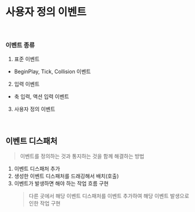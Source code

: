# 사용자 정의 이벤트

<br>

### 이벤트 종류
1. 표준 이벤트
 * BeginPlay, Tick, Collision 이벤트
2. 입력 이벤트
 * 축 입력, 액션 입력 이벤트
3. 사용자 정의 이벤트

<br>

## 이벤트 디스패처
> 이벤트를 정의하는 것과 통지하는 것을 함께 해결하는 방법


1. 이벤트 디스패처 추가
2. 생성한 이벤트 디스패처를 드래깅해서 배치(호출)
3. 이벤트가 발생하면 해야 하는 작업 흐름 구현
    > 다른 곳에서 해당 이벤트 디스패처를 이벤트 추가하여 해당 이벤트 발생으로 인한 작업 구현

<br>

